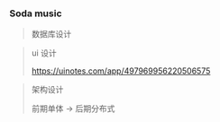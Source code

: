 ### Soda music

> 数据库设计









> ui 设计
>
> https://uinotes.com/app/497969956220506575



> 架构设计
>
> 前期单体 -> 后期分布式


